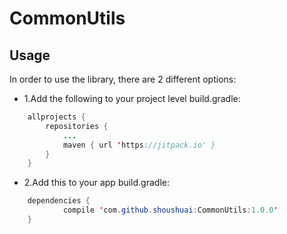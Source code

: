 # CommonUtils
## Usage
In order to use the library, there are 2 different options:

*	1.Add the following to your project level build.gradle:
```Java
	allprojects {
		repositories {
			...
			maven { url 'https://jitpack.io' }
		}
	}
```

*	2.Add this to your app build.gradle:
```Java
	dependencies {
	        compile 'com.github.shoushuai:CommonUtils:1.0.0'
	}
```
